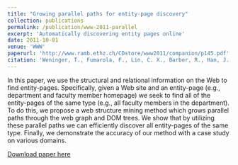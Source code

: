 ```yaml
---
title: "Growing parallel paths for entity-page discovery"
collection: publications
permalink: /publication/www-2011-parallel
excerpt: 'Automatically discovering entity pages online'
date: 2011-10-01
venue: 'WWW'
paperurl: 'http://www.ramb.ethz.ch/CDstore/www2011/companion/p145.pdf'
citation: 'Weninger, T., Fumarola, F., Lin, C. X., Barber, R., Han, J., & Malerba, D. (2011, March). Growing parallel paths for entity-page discovery. In Proceedings of the 20th international conference companion on World wide web (pp. 145-146). ACM.'
---
```

In this paper, we use the structural and relational information on the Web to find entity-pages. Specifically, given a Web site and an entity-page (e.g., department and faculty member homepage) we seek to find all of the entity-pages of the same type (e.g., all faculty members in the department). To do this, we propose a web structure mining method which grows parallel paths through the web graph and DOM trees. We show that by utilizing these parallel paths we can efficiently discover all entity-pages of the same type. Finally, we demonstrate the accuracy of our method with a case study on various domains.

[Download paper here](http://www.ramb.ethz.ch/CDstore/www2011/companion/p145.pdf)



